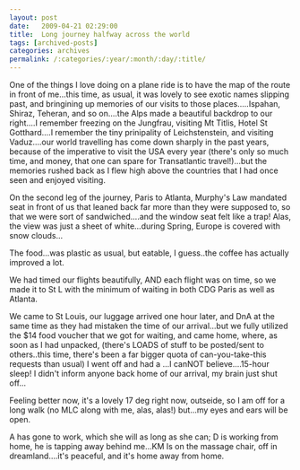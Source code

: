 ```yaml
---
layout: post
date:	2009-04-21 02:29:00
title:  Long journey halfway across the world
tags: [archived-posts]
categories: archives
permalink: /:categories/:year/:month/:day/:title/
---
```

One of the things I love doing on a plane ride is to have the map of the route in front of me...this time, as usual, it was lovely to see exotic names slipping past, and bringining up memories of our visits to those places.....Ispahan, Shiraz, Teheran, and so on....the Alps made a beautiful backdrop to our right....I remember freezing on the Jungfrau, visiting Mt Titlis,  Hotel St Gotthard....I remember the tiny prinipality of Leichstenstein, and visiting Vaduz....our world travelling has come down sharply in the past years, because of the imperative to visit the USA every year (there's only so much time, and money, that one can spare for Transatlantic travel!)...but the memories rushed back as I flew high above the countries that I had once seen and enjoyed visiting.

On the second leg of the journey, Paris to Atlanta, Murphy's Law mandated seat in front of us that leaned back far more than they were supposed to, so that we were sort of sandwiched....and the window seat felt like a trap! Alas, the view was just a sheet of white...during Spring, Europe is covered with snow clouds...


The food...was plastic as usual, but eatable, I guess..the coffee has actually improved a lot.

We had timed our flights beautifully, AND each flight was on time, so we made it to St L with the minimum of waiting in both CDG Paris as well as Atlanta.

We came to St Louis, our luggage arrived one hour later, and DnA at the same time as they had mistaken the time of our arrival...but we fully utilized the $14 food voucher that we got for waiting, and came home, where, as soon as I had unpacked, (there's LOADS of stuff to be posted/sent to others..this time, there's been a far bigger quota of can-you-take-this requests than usual) I went off and had a ...I canNOT believe....15-hour sleep! I didn't inform anyone back home of our arrival, my brain just shut off...

Feeling better now, it's a lovely 17 deg right now, outseide, so I am off for a long walk (no MLC along with me, alas, alas!) but...my eyes and ears will be open.

A has gone to work, which she will as long as she can; D is working from home, he is tapping away behind me...KM Is on the massage chair, off in dreamland....it's peaceful, and it's home away from home.
